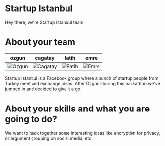 Startup Istanbul
================

Hey there, we're Startup Istanbul team.


About your team
===========================

| ozgun | cagatay | fatih | emre
|--- |--- |--- |---
| ![Ozgun](https://pbs.twimg.com/profile_images/1693608360/JOhMr4L3_400x400) | ![Cagatay](https://pbs.twimg.com/profile_images/1288051551/breadamtweeter2_400x400.png) | ![Fatih](https://pbs.twimg.com/profile_images/1115680193/fmg2_400x400.jpg) | ![Emre](https://pbs.twimg.com/profile_images/436839786511618049/yQ2TqjHR_400x400.jpeg) |

Startup Istanbul is a Facebook group where a bunch of startup people from Turkey meet and exchange ideas. After Özgün sharing this hackathon we've jumped in and decided to give it a go. 

About your skills and what you are going to do?
=======
We want to hack together some interesting ideas like encryption for privacy, or argument grouping on social media, etc.
